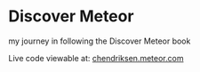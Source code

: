 # Discover Meteor
my journey in following the Discover Meteor book

Live code viewable at: [chendriksen.meteor.com](chendriksen.meteor.com)
